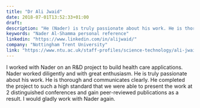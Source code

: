 ```yaml
---
title: "Dr Ali Jwaid"
date: 2018-07-01T13:52:33+01:00
draft: 
description: "He (Nader) is truly passionate about his work. He is thorough and communicates clearly."
keywords: "Nader Al-Shamma personal reference"
linkedin: "https://www.linkedin.com/in/alijwaid/"
company: "Nottingham Trent University"
link: "https://www.ntu.ac.uk/staff-profiles/science-technology/ali-jwaid"
---
```


I worked with Nader on an R&D project to build health care applications. Nader worked diligently and with great 
enthusiasm. He is truly passionate about his work. He is thorough and communicates clearly. He completed the project 
to such a high standard that we were able to present the work at 2 distinguished conferences and gain peer-reviewed 
publications as a result. I would gladly work with Nader again. 

